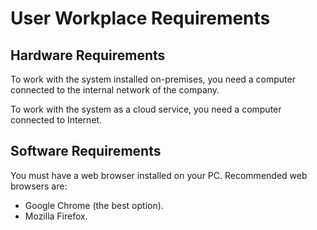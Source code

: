 # User Workplace Requirements

## Hardware Requirements

To work with the system installed on-premises, you need a computer connected to the internal network of the company.

To work with the system as a cloud service, you need a computer connected to Internet.

## Software Requirements

You must have a web browser installed on your PC. Recommended web browsers are:

* Google Chrome (the best option).
* Mozilla Firefox.